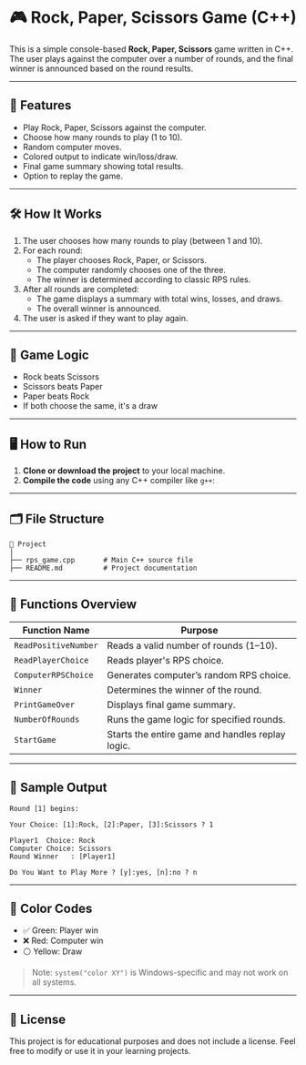 # 🎮 Rock, Paper, Scissors Game (C++)

This is a simple console-based **Rock, Paper, Scissors** game written in C++. The user plays against the computer over a number of rounds, and the final winner is announced based on the round results.

---

## 📌 Features

- Play Rock, Paper, Scissors against the computer.
- Choose how many rounds to play (1 to 10).
- Random computer moves.
- Colored output to indicate win/loss/draw.
- Final game summary showing total results.
- Option to replay the game.

---

## 🛠️ How It Works

1. The user chooses how many rounds to play (between 1 and 10).
2. For each round:
   - The player chooses Rock, Paper, or Scissors.
   - The computer randomly chooses one of the three.
   - The winner is determined according to classic RPS rules.
3. After all rounds are completed:
   - The game displays a summary with total wins, losses, and draws.
   - The overall winner is announced.
4. The user is asked if they want to play again.

---

## 🧠 Game Logic

- Rock beats Scissors  
- Scissors beats Paper  
- Paper beats Rock  
- If both choose the same, it's a draw

---

## 🖥️ How to Run

1. **Clone or download the project** to your local machine.
2. **Compile the code** using any C++ compiler like `g++`:

---

## 🗂️ File Structure

```
📁 Project
│
├── rps_game.cpp       # Main C++ source file
├── README.md          # Project documentation
```

---

## 🔧 Functions Overview

| Function Name         | Purpose |
|----------------------|---------|
| `ReadPositiveNumber` | Reads a valid number of rounds (1–10). |
| `ReadPlayerChoice`   | Reads player's RPS choice. |
| `ComputerRPSChoice`  | Generates computer’s random RPS choice. |
| `Winner`             | Determines the winner of the round. |
| `PrintGameOver`      | Displays final game summary. |
| `NumberOfRounds`     | Runs the game logic for specified rounds. |
| `StartGame`          | Starts the entire game and handles replay logic. |

---

## 🧪 Sample Output

```
Round [1] begins:

Your Choice: [1]:Rock, [2]:Paper, [3]:Scissors ? 1

Player1  Choice: Rock
Computer Choice: Scissors
Round Winner   : [Player1]

Do You Want to Play More ? [y]:yes, [n]:no ? n
```

---

## 🎨 Color Codes

- ✅ Green: Player win
- ❌ Red: Computer win
- ⚪ Yellow: Draw

> Note: `system("color XY")` is Windows-specific and may not work on all systems.

---

## 📄 License

This project is for educational purposes and does not include a license. Feel free to modify or use it in your learning projects.
